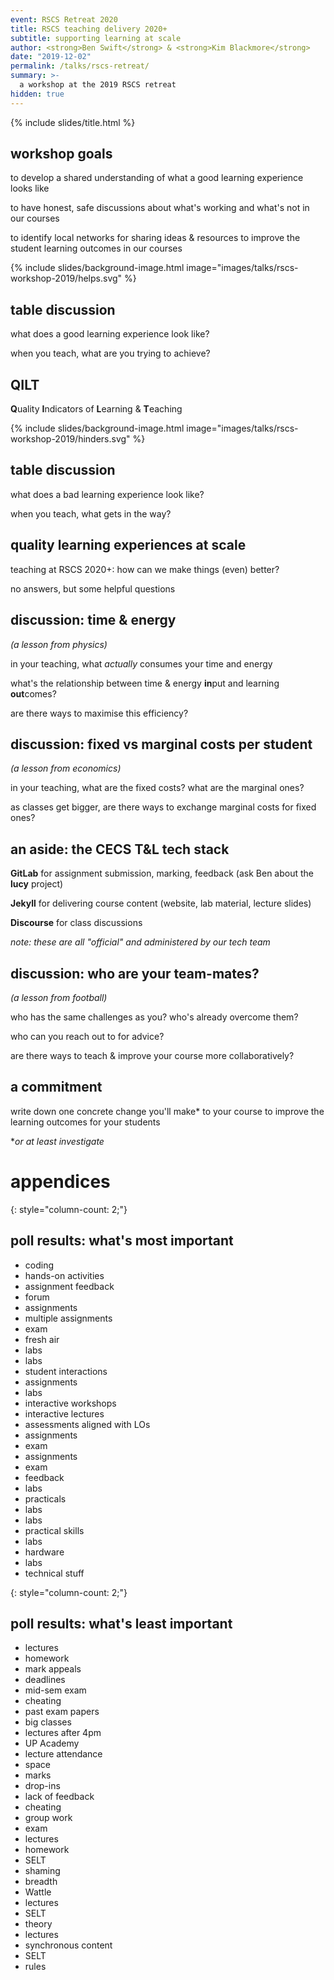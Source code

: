 ```yaml
---
event: RSCS Retreat 2020
title: RSCS teaching delivery 2020+
subtitle: supporting learning at scale
author: <strong>Ben Swift</strong> & <strong>Kim Blackmore</strong>
date: "2019-12-02"
permalink: /talks/rscs-retreat/
summary: >-
  a workshop at the 2019 RSCS retreat
hidden: true
---
```


{% include slides/title.html %}

<!-- ## poll -->

<!-- in one(ish) word: -->

<!-- 1. what part of your course is the **most beneficial** for your students' -->
<!--    learning? -->

<!-- 2. what part of your course is the **least beneficial** for your students' -->
<!--    learning? -->

<!-- can be either an activity (e.g. lectures, labs) or part thereof (e.g. assignment -->
<!-- feedback, group work, live coding) or a particular tool/technique (e.g. Wattle -->
<!-- quizzes) but must be something _you have control of_ as convenor -->

## workshop goals

to develop a shared understanding of what a good learning experience looks like

to have honest, safe discussions about what's working and what's not in our courses

to identify local networks for sharing ideas & resources to improve the student
learning outcomes in our courses

{% include slides/background-image.html image="images/talks/rscs-workshop-2019/helps.svg" %}

## table discussion

what does a good learning experience look like?

when you teach, what are you trying to achieve?

## QILT

**Q**uality **I**ndicators of **L**earning & **T**eaching

{% include slides/background-image.html image="images/talks/rscs-workshop-2019/hinders.svg" %}

## table discussion

what does a bad learning experience look like?

when you teach, what gets in the way?

## quality learning experiences at scale

teaching at RSCS 2020+: how can we make things (even) better?

no answers, but some helpful questions

## discussion: time & energy

_(a lesson from physics)_
 
in your teaching, what _actually_ consumes your time and energy

what's the relationship between time & energy **in**put and learning **out**comes?

are there ways to maximise this efficiency?

## discussion: fixed vs marginal costs per student

_(a lesson from economics)_

in your teaching, what are the fixed costs? what are the marginal ones?

as classes get bigger, are there ways to exchange marginal costs for fixed ones?

## an aside: the CECS T&L tech stack

**GitLab** for assignment submission, marking, feedback (ask Ben about the **lucy**
project)

**Jekyll** for delivering course content (website, lab material, lecture slides)

**Discourse** for class discussions

_note: these are all "official" and administered by our tech team_

## discussion: who are your team-mates?

_(a lesson from football)_

who has the same challenges as you? who's already overcome them?

who can you reach out to for advice?

are there ways to teach & improve your course more collaboratively?

## a commitment

write down one concrete change you'll make* to your course to improve the
learning outcomes for your students

*_or at least investigate_

# appendices

{: style="column-count: 2;"}
## poll results: what's most important

- coding
- hands-on activities
- assignment feedback
- forum
- assignments
- multiple assignments
- exam
- fresh air
- labs
- labs
- student interactions
- assignments
- labs
- interactive workshops
- interactive lectures
- assessments aligned with LOs
- assignments
- exam
- assignments
- exam
- feedback
- labs
- practicals
- labs
- labs
- practical skills
- labs
- hardware
- labs
- technical stuff

{: style="column-count: 2;"}
## poll results: what's least important

- lectures
- homework
- mark appeals
- deadlines
- mid-sem exam
- cheating
- past exam papers
- big classes
- lectures after 4pm
- UP Academy
- lecture attendance
- space
- marks
- drop-ins
- lack of feedback
- cheating
- group work
- exam
- lectures
- homework
- SELT
- shaming
- breadth
- Wattle
- lectures
- SELT
- theory
- lectures
- synchronous content
- SELT
- rules
